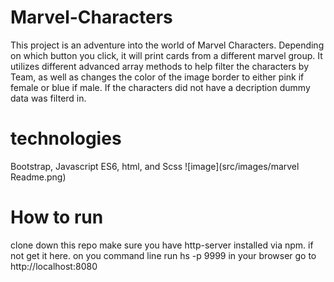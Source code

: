 # Marvel-Characters
 This project is an adventure into the world of Marvel Characters. Depending on which button you click, it will 
 print cards from a different marvel group. It utilizes different advanced array methods to help filter the characters by Team, as well as changes the color of the image border to either pink if female or blue if male. If the characters did not have a decription dummy data was filterd in.
 # technologies
 Bootstrap, Javascript ES6, html, and Scss 
![image](src/images/marvel Readme.png)
# How to run
clone down this repo
make sure you have http-server installed via npm. if not get it here.
on you command line run hs -p 9999
in your browser go to http://localhost:8080
